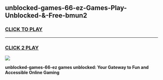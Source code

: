 
## unblocked-games-66-ez-Games-Play-Unblocked-&-Free-bmun2
<h3>
<a href="https://premium76.site?title=unblocked-games-66-ez&ref=24A">CLICK TO PLAY</a></h3>
<hr>

<h3>
<a href="https://premium76.site?title=unblocked-games-66-ez&ref=24A">CLICK 2 PLAY</a>
  
</h3>

<a href="https://premium76.site?title=unblocked-games-66-ez&ref=24A"><img src="https://clearcache.store/games.png"></a>


**unblocked-games-66-ez games unblocked: Your Gateway to Fun and Accessible Online Gaming**
